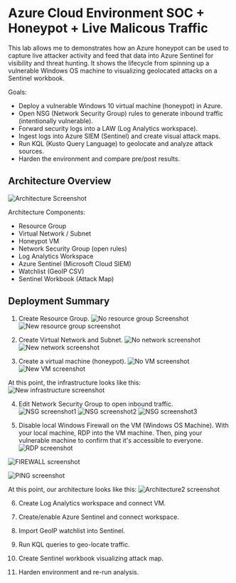 # Azure Cloud Environment SOC + Honeypot + Live Malicous Traffic
This lab allows me to demonstrates how an Azure honeypot can be used to capture live attacker activity and feed that data into Azure Sentinel for visibility and threat hunting. It shows the lifecycle from spinning up a vulnerable Windows OS machine to visualizing geolocated attacks on a Sentinel workbook.

Goals:
- Deploy a vulnerable Windows 10 virtual machine (honeypot) in Azure.
- Open NSG (Network Security Group) rules to generate inbound traffic (intentionally vulnerable).
- Forward security logs into a LAW (Log Analytics workspace).
- Ingest logs into Azure SIEM (Sentinel) and create visual attack maps.
- Run KQL (Kusto Query Language) to geolocate and analyze attack sources.
- Harden the environment and compare pre/post results.

## Architecture Overview
![Architecture Screenshot](images/Architecture.PNG)

Architecture Components:
- Resource Group
- Virtual Network / Subnet
- Honeypot VM
- Network Security Group (open rules)
- Log Analytics Workspace
- Azure Sentinel (Microsoft Cloud SIEM)
- Watchlist (GeoIP CSV)
- Sentinel Workbook (Attack Map)

## Deployment Summary
1. Create Resource Group.
![No resource group Screenshot](images/Resourcegroup1.png)
![New resource group screenshot](images/Resourcegroup2.png)

2. Create Virtual Network and Subnet.
![No network screenshot](images/Nonetwork.PNG)
![New network screenshot](images/Newnetwork.PNG)

3. Create a virtual machine (honeypot).
![No VM screenshot](images/VM1.PNG)
![New VM screenshot](images/VM2.PNG)

  At this point, the infrastructure looks like this:
![New infrastructure screenshot](images/Infrastructure.PNG)

4. Edit Network Security Group to open inbound traffic.
![NSG screenshot1](images/NSG1.png)
![NSG screenshot2](images/NSG2.png)
![NSG screenshot3](images/NSG3.PNG)

5. Disable local Windows Firewall on the VM (Windows OS Machine). With your local machine, RDP into the VM machine. Then, ping your vulnerable machine to confirm that it's accessible to everyone.
![RDP screenshot](images/RDP1.png)

![FIREWALL screenshot](images/FIREWALL1.png)

![PING screenshot](images/PING1.png)

  At this point, our architecture looks like this:
![Architecture2 screenshot](images/Architecture2.PNG)


6. Create Log Analytics workspace and connect VM.


8. Create/enable Azure Sentinel and connect workspace.

9. Import GeoIP watchlist into Sentinel.

10. Run KQL queries to geo-locate traffic.

11. Create Sentinel workbook visualizing attack map.

12. Harden environment and re-run analysis.
